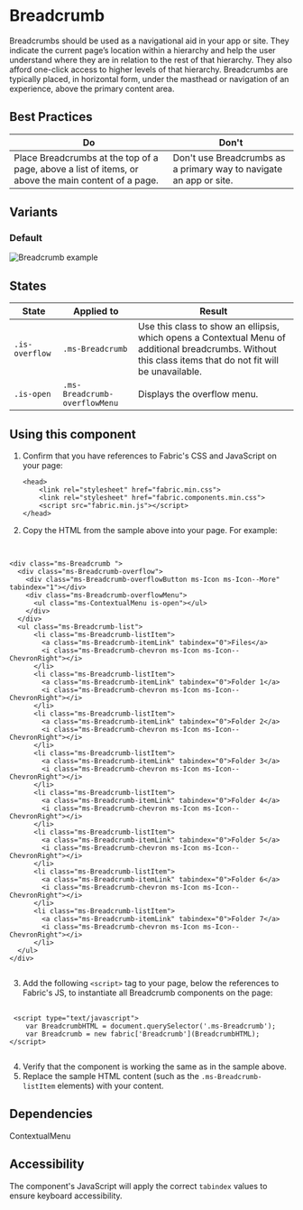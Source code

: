 # Breadcrumb
Breadcrumbs should be used as a navigational aid in your app or site. They indicate the current page’s location within a hierarchy and help the user understand where they are in relation to the rest of that hierarchy. They also afford one-click access to higher levels of that hierarchy. Breadcrumbs are typically placed, in horizontal form, under the masthead or navigation of an experience, above the primary content area.

## Best Practices
Do | Don't
--- | ---
Place Breadcrumbs at the top of a page, above a list of items, or above the main content of a page.  |  Don't use Breadcrumbs as a primary way to navigate an app or site.

## Variants

### Default


![Breadcrumb example](https://raw.githubusercontent.com/OfficeDev/office-ui-fabric-js/master/ghdocs/component_images/Breadcrumb-default.png)


## States

State | Applied to | Result
 --- | --- | ---
`.is-overflow` | `.ms-Breadcrumb` | Use this class to show an ellipsis, which opens a Contextual Menu of additional breadcrumbs. Without this class items that do not fit will be unavailable.
`.is-open` | `.ms-Breadcrumb-overflowMenu` | Displays the overflow menu.

## Using this component
1. Confirm that you have references to Fabric's CSS and JavaScript on your page:
    ```
    <head> 
        <link rel="stylesheet" href="fabric.min.css">
        <link rel="stylesheet" href="fabric.components.min.css">
        <script src="fabric.min.js"></script>
    </head>
    ```
2. Copy the HTML from the sample above into your page. For example:

<pre>
    <code>
 
&lt;div class&#x3D;&quot;ms-Breadcrumb &quot;&gt;
  &lt;div class&#x3D;&quot;ms-Breadcrumb-overflow&quot;&gt;
    &lt;div class&#x3D;&quot;ms-Breadcrumb-overflowButton ms-Icon ms-Icon--More&quot; tabindex&#x3D;&quot;1&quot;&gt;&lt;/div&gt;
    &lt;div class&#x3D;&quot;ms-Breadcrumb-overflowMenu&quot;&gt;
      &lt;ul class&#x3D;&quot;ms-ContextualMenu is-open&quot;&gt;&lt;/ul&gt;
    &lt;/div&gt;
  &lt;/div&gt;
  &lt;ul class&#x3D;&quot;ms-Breadcrumb-list&quot;&gt;
      &lt;li class&#x3D;&quot;ms-Breadcrumb-listItem&quot;&gt;
        &lt;a class&#x3D;&quot;ms-Breadcrumb-itemLink&quot; tabindex&#x3D;&quot;0&quot;&gt;Files&lt;/a&gt;
        &lt;i class&#x3D;&quot;ms-Breadcrumb-chevron ms-Icon ms-Icon--ChevronRight&quot;&gt;&lt;/i&gt;
      &lt;/li&gt;
      &lt;li class&#x3D;&quot;ms-Breadcrumb-listItem&quot;&gt;
        &lt;a class&#x3D;&quot;ms-Breadcrumb-itemLink&quot; tabindex&#x3D;&quot;0&quot;&gt;Folder 1&lt;/a&gt;
        &lt;i class&#x3D;&quot;ms-Breadcrumb-chevron ms-Icon ms-Icon--ChevronRight&quot;&gt;&lt;/i&gt;
      &lt;/li&gt;
      &lt;li class&#x3D;&quot;ms-Breadcrumb-listItem&quot;&gt;
        &lt;a class&#x3D;&quot;ms-Breadcrumb-itemLink&quot; tabindex&#x3D;&quot;0&quot;&gt;Folder 2&lt;/a&gt;
        &lt;i class&#x3D;&quot;ms-Breadcrumb-chevron ms-Icon ms-Icon--ChevronRight&quot;&gt;&lt;/i&gt;
      &lt;/li&gt;
      &lt;li class&#x3D;&quot;ms-Breadcrumb-listItem&quot;&gt;
        &lt;a class&#x3D;&quot;ms-Breadcrumb-itemLink&quot; tabindex&#x3D;&quot;0&quot;&gt;Folder 3&lt;/a&gt;
        &lt;i class&#x3D;&quot;ms-Breadcrumb-chevron ms-Icon ms-Icon--ChevronRight&quot;&gt;&lt;/i&gt;
      &lt;/li&gt;
      &lt;li class&#x3D;&quot;ms-Breadcrumb-listItem&quot;&gt;
        &lt;a class&#x3D;&quot;ms-Breadcrumb-itemLink&quot; tabindex&#x3D;&quot;0&quot;&gt;Folder 4&lt;/a&gt;
        &lt;i class&#x3D;&quot;ms-Breadcrumb-chevron ms-Icon ms-Icon--ChevronRight&quot;&gt;&lt;/i&gt;
      &lt;/li&gt;
      &lt;li class&#x3D;&quot;ms-Breadcrumb-listItem&quot;&gt;
        &lt;a class&#x3D;&quot;ms-Breadcrumb-itemLink&quot; tabindex&#x3D;&quot;0&quot;&gt;Folder 5&lt;/a&gt;
        &lt;i class&#x3D;&quot;ms-Breadcrumb-chevron ms-Icon ms-Icon--ChevronRight&quot;&gt;&lt;/i&gt;
      &lt;/li&gt;
      &lt;li class&#x3D;&quot;ms-Breadcrumb-listItem&quot;&gt;
        &lt;a class&#x3D;&quot;ms-Breadcrumb-itemLink&quot; tabindex&#x3D;&quot;0&quot;&gt;Folder 6&lt;/a&gt;
        &lt;i class&#x3D;&quot;ms-Breadcrumb-chevron ms-Icon ms-Icon--ChevronRight&quot;&gt;&lt;/i&gt;
      &lt;/li&gt;
      &lt;li class&#x3D;&quot;ms-Breadcrumb-listItem&quot;&gt;
        &lt;a class&#x3D;&quot;ms-Breadcrumb-itemLink&quot; tabindex&#x3D;&quot;0&quot;&gt;Folder 7&lt;/a&gt;
        &lt;i class&#x3D;&quot;ms-Breadcrumb-chevron ms-Icon ms-Icon--ChevronRight&quot;&gt;&lt;/i&gt;
      &lt;/li&gt;
  &lt;/ul&gt;
&lt;/div&gt;
    </code>
</pre>

3. Add the following `<script>` tag to your page, below the references to Fabric's JS, to instantiate all Breadcrumb components on the page:

<pre>
    <code>
 &lt;script type&#x3D;&quot;text/javascript&quot;&gt;
    var BreadcrumbHTML &#x3D; document.querySelector(&#x27;.ms-Breadcrumb&#x27;);
    var Breadcrumb &#x3D; new fabric[&#x27;Breadcrumb&#x27;](BreadcrumbHTML);
&lt;/script&gt;
    </code>
</pre>

4. Verify that the component is working the same as in the sample above.
5. Replace the sample HTML content (such as the `.ms-Breadcrumb-listItem` elements) with your content.

## Dependencies
ContextualMenu

## Accessibility
The component's JavaScript will apply the correct `tabindex` values to ensure keyboard accessibility.
